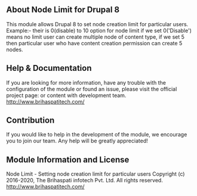 
About Node Limit for Drupal 8
-------------------------
This module allows Drupal 8 to set node creation limit for particular users.
Example:-
their is 0(disable) to 10 option for node limit
if we set 0('Disable') means no limit user can create multiple node of content type, if we set 5
then particular user who have content creation permission can create 5 nodes.

Help & Documentation
--------------------
If you are looking for more information, have any trouble with the configuration of the module
or found an issue, please visit the official project page:
or content with development team.
http://www.brihaspatitech.com/

Contribution
------------
If you would like to help in the development of the module, we encourage you to join our team.
Any help will be greatly appreciated!

Module Information and License
----------------------------
Node Limit  -  Setting node creation limit for particular users
Copyright (c) 2016-2020, The Brihaspati infotech Pvt. Ltd.  All rights reserved.
http://www.brihaspatitech.com/

